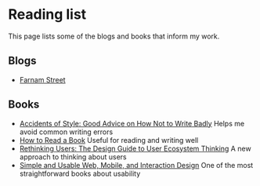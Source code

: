 # Reading list
This page lists some of the blogs and books that inform my work.

## Blogs
- [Farnam Street](https://fs.blog/)

## Books
- [Accidents of Style: Good Advice on How Not to Write Badly](https://www.amazon.com/Accidents-Style-Advice-Write-Badly-ebook/dp/B003P8QDC8/ref=sr_1_1?crid=2XOB3QMKVG7D6&dib=eyJ2IjoiMSJ9.r_p6C4UlR_GqTOyulw_FLVkzVlALdSviXTF0jx9XztD5CGGv526_WDGs2J3eDrbMMO6i5ozxQNUOz7xyTeHLmp0EK7tG55ccbxP4Y7uYcRJlFV4NenkWZwyHR4sjIYSjumKGfzDy24PlC5bO4RXZQsovqT4rwsNzyN64QYYIf3O1JZdNbMxYUIxzr0zLyrTB9D33TdacOLRif-IPJ02nej0YRZsvhCdpUkRLMWH7fbs.oAF3wXT_e7ldbb1lgmPcKKnmMkJJrIEAEpGFgtFHd9o&dib_tag=se&keywords=accidents+of+style&qid=1750622276&sprefix=accidents+of+style%2Caps%2C134&sr=8-1) Helps me avoid common writing errors
- [How to Read a Book](https://www.amazon.com/How-Read-Book-Classic-Intelligent/dp/0671212095/ref=sr_1_2?crid=1CWBYL0B2A9X5&dib=eyJ2IjoiMSJ9.wPH_DkzhCkn2mVS-5-GQ3ClJIU10Fti2ap4eYzYElfsNRtd9wiGjiU-EcH-UqJb2Jx3hmyc2gUsY-miZKL4u680U3cDYK18xVSwQPbzN00FLJDTVLXKQes3SYzPssd2DzRgQNOPuO9YcHU7QLIdPQhG6pDsqPU3YpcczRScBmDETagvUGvOOxKjs9iXXMhYR99ie732pD0JevjdwpO6gMyc3kauQiatScJwgG2qyqjw.tsoyAr1t1kBa2m5AaQCYlfSnGFfnDd6_TmrUrc5y_Yg&dib_tag=se&keywords=how+to+read+a+book&qid=1750622158&s=books&sprefix=how+to+read+a+book%2Cstripbooks%2C145&sr=1-2) Useful for reading and writing well
- [Rethinking Users: The Design Guide to User Ecosystem Thinking](https://www.amazon.com/Rethinking-Users-Design-Ecosystem-Thinking/dp/9063695810) A new approach to thinking about users
- [Simple and Usable Web, Mobile, and Interaction Design](https://www.amazon.com/Simple-Usable-Mobile-Interaction-Design/dp/0134777603/ref=sr_1_2?crid=3DGKEPODOUNAP&dib=eyJ2IjoiMSJ9.U-DSPoee9uffTgkJF-JMV2nxRVvMbCtlwbGIK6B1UgloU12o5P5NebiKvV6FwFbdU6rfVbGTwv93fmdHSHTxO04wgoB63hsB7f6vpJbb6xg4-9SOoyBNxJtKplkelZBCeyaOpByIveRf8VQlFYxfuriK3JchKIWqUeIqbc92lOr4eKBDzXDYyOParuIYa2mtYDqe9m_UAOR31XnCW6KV6Dh1TrSsF-el132M4jN3BcY.zK-8p6U7AGxjXjejLU9VbeqRfuPv5jAyIR1NgfHiiMo&dib_tag=se&keywords=simple+and+usable&qid=1750622113&s=books&sprefix=simple+and+usable%2Cstripbooks%2C143&sr=1-2) One of the most straightforward books about usability
